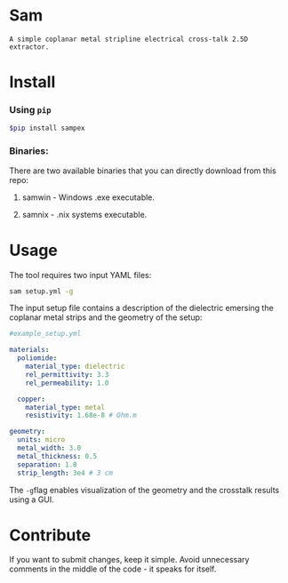 # Sam

`A simple coplanar metal stripline electrical cross-talk 2.5D extractor.`

# Install

### Using `pip`

```sh 
$pip install sampex
```
### Binaries:

There are two available binaries that you can directly download from this repo:

1. samwin - Windows .exe executable.

2. samnix - .nix systems executable. 

# Usage

The tool requires two input YAML files:

```sh
sam setup.yml -g
```

The input setup file contains a description of the dielectric emersing the coplanar metal strips and the geometry of the setup:

```yaml
#example_setup.yml

materials:
  poliomide:
    material_type: dielectric
    rel_permittivity: 3.3
    rel_permeability: 1.0

  copper:
    material_type: metal
    resistivity: 1.68e-8 # Ohm.m

geometry:
  units: micro
  metal_width: 3.0
  metal_thickness: 0.5
  separation: 1.0
  strip_length: 3e4 # 3 cm
```

The `-g`flag enables visualization of the geometry and the crosstalk results using a GUI.

# Contribute

If you want to submit changes, keep it simple. 
Avoid unnecessary comments in the middle of the code - it speaks for itself.
